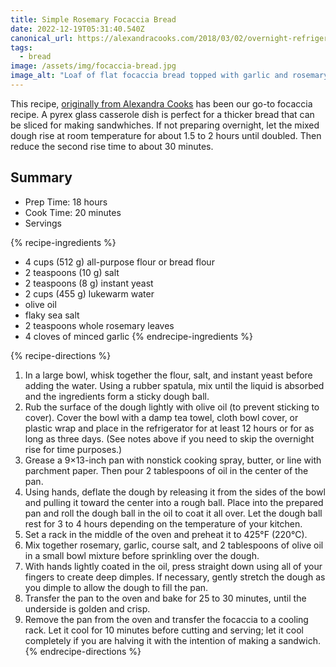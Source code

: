 ```yaml
---
title: Simple Rosemary Focaccia Bread
date: 2022-12-19T05:31:40.540Z
canonical_url: https://alexandracooks.com/2018/03/02/overnight-refrigerator-focaccia-best-focaccia/
tags:
  - bread
image: /assets/img/focaccia-bread.jpg
image_alt: "Loaf of flat focaccia bread topped with garlic and rosemary"
---
```

This recipe, [originally from Alexandra Cooks](https://alexandracooks.com/2018/03/02/overnight-refrigerator-focaccia-best-focaccia/) has been our go-to focaccia recipe. A pyrex glass casserole dish is perfect for a thicker bread that can be sliced for making sandwhiches. If not preparing overnight, let the mixed dough rise at room temperature for about 1.5 to 2 hours until doubled. Then reduce the second rise time to about 30 minutes.

## Summary

- Prep Time: 18 hours
- Cook Time: 20 minutes
- Servings

{% recipe-ingredients %}

- 4 cups (512 g) all-purpose flour or bread flour
- 2 teaspoons (10 g) salt
- 2 teaspoons (8 g) instant yeast
- 2 cups (455 g) lukewarm water
- olive oil
- flaky sea salt
- 2 teaspoons whole rosemary leaves
- 4 cloves of minced garlic
{% endrecipe-ingredients %}

{% recipe-directions %}

1. In a large bowl, whisk together the flour, salt, and instant yeast before adding the water. Using a rubber spatula, mix until the liquid is absorbed and the ingredients form a sticky dough ball.
1. Rub the surface of the dough lightly with olive oil (to prevent sticking to cover). Cover the bowl with a damp tea towel, cloth bowl cover, or plastic wrap and place in the refrigerator for at least 12 hours or for as long as three days. (See notes above if you need to skip the overnight rise for time purposes.)
1. Grease a 9×13-inch pan with nonstick cooking spray, butter, or line with parchment paper. Then pour 2 tablespoons of oil in the center of the pan.
1. Using hands, deflate the dough by releasing it from the sides of the bowl and pulling it toward the center into a rough ball. Place into the prepared pan and roll the dough ball in the oil to coat it all over. Let the dough ball rest for 3 to 4 hours depending on the temperature of your kitchen.
1. Set a rack in the middle of the oven and preheat it to 425°F (220°C).
1. Mix together rosemary, garlic, course salt, and 2 tablespoons of olive oil in a small bowl mixture before sprinkling over the dough.
1. With hands lightly coated in the oil, press straight down using all of your fingers to create deep dimples. If necessary, gently stretch the dough as you dimple to allow the dough to fill the pan.
1. Transfer the pan to the oven and bake for 25 to 30 minutes, until the underside is golden and crisp.
1. Remove the pan from the oven and transfer the focaccia to a cooling rack. Let it cool for 10 minutes before cutting and serving; let it cool completely if you are halving it with the intention of making a sandwich.
{% endrecipe-directions %}
